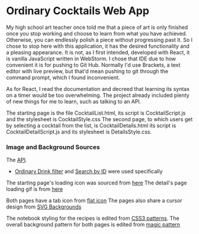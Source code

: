 # Ordinary Cocktails Web App

My high school art teacher once told me that a piece of art is only finished once you stop working and choose to learn from what you have achieved.
Otherwise, you can endlessly polish a piece without progressing past it. So I chose to stop here with this application, it has the desired functionality and a pleasing appearance.
It is not, as I first intended, developed with React, it is vanilla JavaScript written in WebStorm. I chose that IDE due to how convenient it is for pushing to Git Hub.
Normally I'd use Brackets, a text editor with live preview, but that'd mean pushing to git through the command prompt, which I found inconvenient.

As for React, I read the documentation and decreed that learning its syntax on a timer would be too overwhelming.
The project already included plenty of new things for me to learn, such as talking to an API.

The starting page is the file CocktailList.html, its script is CocktailScript.js and the stylesheet is CocktailStyle.css
The second page, to which users get by selecting a cocktail from the list, is CocktailDetails.html its script is CocktailDetailScript.js and its stylesheet is DetailsStyle.css.

### Image and Background Sources 

The [API](https://www.thecocktaildb.com/).
  - [Ordinary Drink filter](https://www.thecocktaildb.com/api/json/v1/1/filter.php?c=Ordinary_Drink) and [Search by ID](www.thecocktaildb.com/api/json/v1/1/lookup.php?i=11007) were used specifically
 
The starting page's loading icon was sourced from [here](https://usagif.com/)
The detail's page loading gif is from [here](https://superstorefinder.net/support/knowledgebase/customizing-loading-icons/)

Both pages have a tab icon from [flat icon](https://www.flaticon.com/free-icon/cocktail_882673?term=cocktail&related_id=882673)
The pages also share a cursor design from [SVG Backgrounds](https://www.svgbackgrounds.com/elements/custom-css-cursors/)

The notebook styling for the recipes is edited from [CSS3 patterns](https://projects.verou.me/css3patterns/).
The overall background pattern for both pages is edited from [magic pattern](https://www.magicpattern.design/tools/css-backgrounds)
